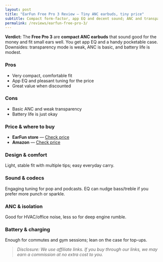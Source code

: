```yaml
---
layout: post
title: "EarFun Free Pro 3 Review — Tiny ANC earbuds, tiny price"
subtitle: Compact form-factor, app EQ and decent sound; ANC and transparency are basic.
permalink: /reviews/earfun-free-pro-3/
---
```


**Verdict:** The **Free Pro 3** are **compact ANC earbuds** that sound good for the money and fit small ears well. You get app EQ and a handy pocketable case. Downsides: transparency mode is weak, ANC is basic, and battery life is modest.

### Pros
- Very compact, comfortable fit  
- App EQ and pleasant tuning for the price  
- Great value when discounted

### Cons
- Basic ANC and weak transparency  
- Battery life is just okay

### Price & where to buy
- **EarFun store** — <a href="#" class="cta-btn">Check price</a>  
- **Amazon** — <a href="#" class="cta-btn">Check price</a>

### Design & comfort
Light, stable fit with multiple tips; easy everyday carry.

### Sound & codecs
Engaging tuning for pop and podcasts. EQ can nudge bass/treble if you prefer more punch or sparkle.

### ANC & isolation
Good for HVAC/office noise, less so for deep engine rumble.

### Battery & charging
Enough for commutes and gym sessions; lean on the case for top-ups.

> *Disclosure: We use affiliate links. If you buy through our links, we may earn a commission at no extra cost to you.*

<script type="application/ld+json">
{
  "@context":"https://schema.org",
  "@type":"Product",
  "name":"EarFun Free Pro 3",
  "brand":{"@type":"Brand","name":"EarFun"},
  "category":"Headphones",
  "review":{
    "@type":"Review",
    "name":"EarFun Free Pro 3 Review",
    "reviewBody":"Tiny ANC earbuds that fit small ears, sound good for the price, and add app EQ; ANC/transparency and battery are basic.",
    "author":{"@type":"Person","name":"Audio Gear & EarFun Reviews"},
    "reviewRating":{"@type":"Rating","ratingValue":"4.0","bestRating":"5","worstRating":"1"}
  }
}
</script>

